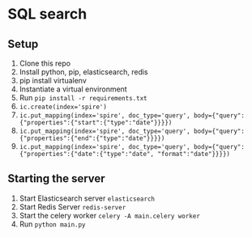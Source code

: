 SQL search
==========

Setup
-----
1. Clone this repo
2. Install python, pip, elasticsearch, redis
3. pip install virtualenv
4. Instantiate a virtual environment
5. Run `pip install -r requirements.txt`
6. `ic.create(index='spire')`
7. `ic.put_mapping(index='spire', doc_type='query', body={"query":{"properties":{"start":{"type":"date"}}}})`
8. `ic.put_mapping(index='spire', doc_type='query', body={"query":{"properties":{"end":{"type":"date"}}}})`
9. `ic.put_mapping(index='spire', doc_type='query', body={"query":{"properties":{"date":{"type":"date", "format":"date"}}}})`

Starting the server
-------------------
1. Start Elasticsearch server `elasticsearch`
2. Start Redis Server `redis-server`
3. Start the celery worker `celery -A main.celery worker`
4. Run `python main.py`
